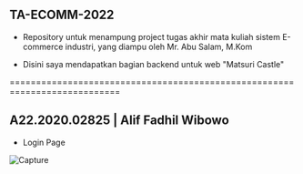 ## TA-ECOMM-2022 

- Repository untuk menampung project tugas akhir mata kuliah sistem E-commerce industri, yang diampu oleh Mr. Abu Salam,  M.Kom

- Disini saya mendapatkan bagian backend untuk web "Matsuri Castle"

===========================================================================

## A22.2020.02825 | Alif Fadhil Wibowo

- Login Page

![Capture](https://user-images.githubusercontent.com/80201030/175884480-cae69020-8fb0-4f8d-817d-4929ad3e8be5.PNG)
